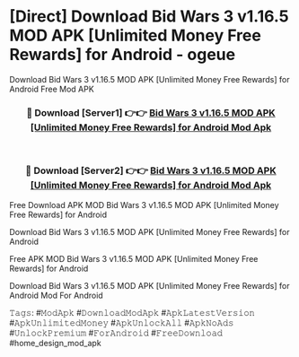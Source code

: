 # [Direct] Download Bid Wars 3 v1.16.5 MOD APK [Unlimited Money Free Rewards] for Android - ogeue
Download Bid Wars 3 v1.16.5 MOD APK [Unlimited Money Free Rewards] for Android Free Mod APK

<div align="center">
<h3>🔴 Download [Server1] 👉👉 <a href="https://apk-comot.site?title=Bid_Wars_3_v1.16.5_MOD_APK_[Unlimited_Money_Free_Rewards]_for_Android">Bid Wars 3 v1.16.5 MOD APK [Unlimited Money Free Rewards] for Android Mod Apk</a></h3><br>

<h3>🔴 Download [Server2] 👉👉 <a href="https://apk-comot.site?title=Bid_Wars_3_v1.16.5_MOD_APK_[Unlimited_Money_Free_Rewards]_for_Android">Bid Wars 3 v1.16.5 MOD APK [Unlimited Money Free Rewards] for Android Mod Apk</a></h3>
</div>


Free Download APK MOD Bid Wars 3 v1.16.5 MOD APK [Unlimited Money Free Rewards] for Android

Download Bid Wars 3 v1.16.5 MOD APK [Unlimited Money Free Rewards] for Android 

Free APK MOD Bid Wars 3 v1.16.5 MOD APK [Unlimited Money Free Rewards] for Android 

Download Bid Wars 3 v1.16.5 MOD APK [Unlimited Money Free Rewards] for Android Mod For Android

𝚃𝚊𝚐𝚜: #𝙼𝚘𝚍𝙰𝚙𝚔 #𝙳𝚘𝚠𝚗𝚕𝚘𝚊𝚍𝙼𝚘𝚍𝙰𝚙𝚔 #𝙰𝚙𝚔𝙻𝚊𝚝𝚎𝚜𝚝𝚅𝚎𝚛𝚜𝚒𝚘𝚗 #𝙰𝚙𝚔𝚄𝚗𝚕𝚒𝚖𝚒𝚝𝚎𝚍𝙼𝚘𝚗𝚎𝚢 #𝙰𝚙𝚔𝚄𝚗𝚕𝚘𝚌𝚔𝙰𝚕𝚕 #𝙰𝚙𝚔𝙽𝚘𝙰𝚍𝚜 #𝚄𝚗𝚕𝚘𝚌𝚔𝙿𝚛𝚎𝚖𝚒𝚞𝚖 #𝙵𝚘𝚛𝙰𝚗𝚍𝚛𝚘𝚒𝚍 #𝙵𝚛𝚎𝚎𝙳𝚘𝚠𝚗𝚕𝚘𝚊𝚍 #home_design_mod_apk